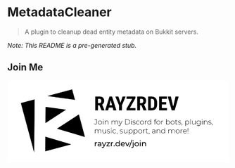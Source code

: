 # MetadataCleaner

> A plugin to cleanup dead entity metadata on Bukkit servers.

*Note: This README is a pre-generated stub.*

## Join Me

[![Discord Badge](https://github.com/Rayzr522/ProjectResources/raw/master/RayzrDev/badge-small.png)](https://rayzr.dev/join)
